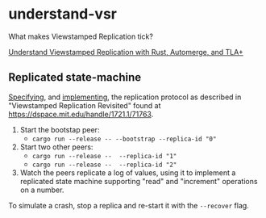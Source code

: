 # understand-vsr
What makes Viewstamped Replication tick?

[Understand Viewstamped Replication with Rust, Automerge, and TLA+](https://medium.com/@polyglot_factotum/understand-viewstamped-replication-with-rust-automerge-and-tla-7a94e9e4d553)

## Replicated state-machine

[Specifying](VSR.tla), and [implementing](src/main.rs), the replication protocol as described in "Viewstamped Replication Revisited"
found at https://dspace.mit.edu/handle/1721.1/71763.

1. Start the bootstap peer:
   - `cargo run --release -- --bootstrap --replica-id "0"`
2. Start two other peers:
   - `cargo run --release --  --replica-id "1"`
   - `cargo run --release --  --replica-id "2"`
3. Watch the peers replicate a log of values, using it to implement a replicated state machine supporting "read" and "increment" operations on a number.

To simulate a crash, stop a replica and re-start it with the `--recover` flag. 
